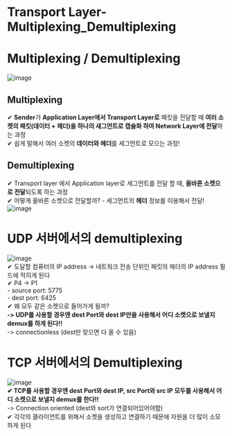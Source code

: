 ﻿# Transport Layer-Multiplexing_Demultiplexing

# Multiplexing / Demultiplexing
![image](https://user-images.githubusercontent.com/109324637/192309871-b8e86be3-7286-4ae1-a2ce-80213fe8364c.png)
##  Multiplexing
✔   **Sender**가  **Application Layer에서 Transport Layer로** 패킷을 전달할 때 **여러 소켓의 패킷(데이터 + 헤더)을 하나의 새그먼트로 캡슐화 하여 Network Layer에 전달**하는 과정  
✔  쉽게 말해서 여러 소켓의 **데이터와 헤더**를 세그먼트로 모으는 과정!  
## Demultiplexing
✔  Transport layer 에서 Application layer로 세그먼트를  전달 할 때, **올바른 소켓으로 전달**되도록 하는 과정  
✔ 어떻게 올바른 소켓으로 전달할까? - 세그먼트의 **헤더** 정보를 이용해서 전달!  
![image](https://user-images.githubusercontent.com/109324637/192312707-3b4fbefb-022b-4a52-abab-1b1990fdb412.png)  
# UDP 서버에서의 demultiplexing  
![image](https://user-images.githubusercontent.com/109324637/192313574-8cd4acb7-524c-41e1-8991-ce8b96fff1ea.png)  
✔ 도달할 컴퓨터의 IP address -> 네트워크 전송 단위인 패킷의 헤더의 IP address 필드에 적히게 된다  
✔ P4 -> P1   
	- source port: 5775  
	- dest port: 6425  
✔ 왜 모두 같은 소켓으로 들어가게 될까?  
**-> UDP를 사용할 경우엔 dest Port와 dest IP만을 사용해서 어디 소켓으로 보낼지 demux를 하게 된다!!**  
-> connectionless (dest만 맞으면 다 올 수 있음)  
  
# TCP 서버에서의 Demultiplexing  
![image](https://user-images.githubusercontent.com/109324637/192312961-11b1a5be-6411-4db6-92e6-659008570c69.png)  
**✔ TCP를 사용할 경우엔 dest Port와 dest IP, src Port와 src IP 모두를 사용해서 어디 소켓으로 보낼지 demux를 한다!!**  
-> Connection oriented (dest와 sort가 연결되어있어야함)  
✔ 각각의 클라이언트를 위해서 소켓을 생성하고 연결하기 때문에 자원을 더 많이 소모하게 된다  

